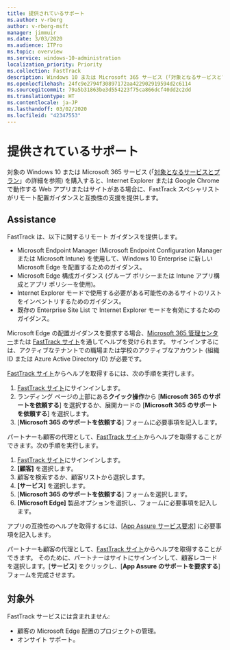 ```yaml
---
title: 提供されているサポート
ms.author: v-rberg
author: v-rberg-msft
manager: jimmuir
ms.date: 3/03/2020
ms.audience: ITPro
ms.topic: overview
ms.service: windows-10-administration
localization_priority: Priority
ms.collection: FastTrack
description: Windows 10 または Microsoft 365 サービス (「対象となるサービスとプラン」の詳細を参照) を購入すると、Internet Explorer または Google Chrome で動作する Web アプリまたはサイトがある場合に、FastTrack スペシャリストがリモート配置ガイダンスと互換性の支援を提供します。
ms.openlocfilehash: 24fc9e2794f30897172aa422902919594d2c6114
ms.sourcegitcommit: 79a5b31863be3d554223f75ca866dcf40dd2c2dd
ms.translationtype: HT
ms.contentlocale: ja-JP
ms.lasthandoff: 03/02/2020
ms.locfileid: "42347553"
---
```

# <a name="assistance-offered"></a>提供されているサポート

対象の Windows 10 または Microsoft 365 サービス (「[対象となるサービスとプラン](M365-eligible-services-and-plans.md)」の詳細を参照) を購入すると、Internet Explorer または Google Chrome で動作する Web アプリまたはサイトがある場合に、FastTrack スペシャリストがリモート配置ガイダンスと互換性の支援を提供します。 

## <a name="assistance"></a>Assistance

FastTrack は、以下に関するリモート ガイダンスを提供します。
- Microsoft Endpoint Manager (Microsoft Endpoint Configuration Manager または Microsoft Intune) を使用して、Windows 10 Enterprise に新しい Microsoft Edge を配置するためのガイダンス。
- Microsoft Edge 構成ガイダンス (グループ ポリシーまたは Intune アプリ構成とアプリ ポリシーを使用)。
- Internet Explorer モードで使用する必要がある可能性のあるサイトのリストをインベントリするためのガイダンス。
- 既存の Enterprise Site List で Internet Explorer モードを有効にするためのガイダンス。

Microsoft Edge の配置ガイダンスを要求する場合、[Microsoft 365 管理センター](https://go.microsoft.com/fwlink/?linkid=2032704)または [FastTrack サイト](https://go.microsoft.com/fwlink/?linkid=780698)を通してヘルプを受けられます。 サインインするには、アクティブなテナントでの職場または学校のアクティブなアカウント (組織 ID または Azure Active Directory ID) が必要です。 

[FastTrack サイト](https://go.microsoft.com/fwlink/?linkid=780698)からヘルプを取得するには、次の手順を実行します。 
1.  [FastTrack サイト](https://go.microsoft.com/fwlink/?linkid=780698)にサインインします。 
2.  ランディング ページの上部にある**クイック操作**から [**Microsoft 365 のサポートを依頼する**] を選択するか、展開カードの [**Microsoft 365 のサポートを依頼する**] を選択します。
3.  [**Microsoft 365 のサポートを依頼する**] フォームに必要事項を記入します。
  
パートナーも顧客の代理として、[FastTrack サイト](https://go.microsoft.com/fwlink/?linkid=780698)からヘルプを取得することができます。次の手順を実行します。
1.  [FastTrack サイト](https://go.microsoft.com/fwlink/?linkid=780698)にサインインします。 
2.  **[顧客]** を選択します。
3.  顧客を検索するか、顧客リストから選択します。
4.  **[サービス]** を選択します。
5.  [**Microsoft 365 のサポートを依頼する**] フォームを選択します。
6.  **[Microsoft Edge]** 製品オプションを選択し、フォームに必要事項を記入します。
 
アプリの互換性のヘルプを取得するには、[[App Assure サービス要求]](https://go.microsoft.com/fwlink/?linkid=2022721) に必要事項を記入します。

パートナーも顧客の代理として、[FastTrack サイト](https://go.microsoft.com/fwlink/?linkid=780698)からヘルプを取得することができます。 そのために、パートナーはサイトにサインインして、顧客レコードを選択します。[**サービス**] をクリックし、[**App Assure のサポートを要求する**] フォームを完成させます。

## <a name="out-of-scope"></a>対象外

FastTrack サービスには含まれません:
- 顧客の Microsoft Edge 配置のプロジェクトの管理。
- オンサイト サポート。